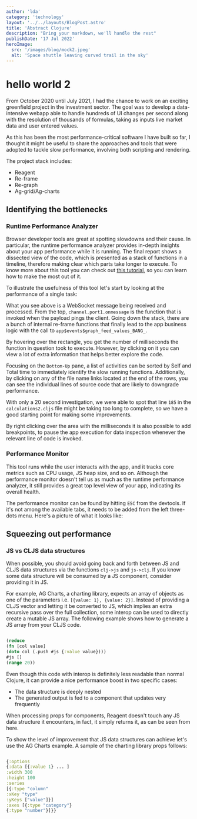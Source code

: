 ```yaml
---
author: 'lda'
category: 'technology'
layout: '../../layouts/BlogPost.astro'
title: 'Abstract Clojure'
description: "Bring your markdown, we'll handle the rest"
publishDate: '17 Jul 2022'
heroImage:
  src: '/images/blog/mock2.jpeg'
  alt: 'Space shuttle leaving curved trail in the sky'
---
```


# hello world 2

From October 2020 until July 2021, I had the chance to work on an exciting greenfield project in the investment sector. The goal was to develop a data-intensive webapp able to handle hundreds of UI changes per second along with the resolution of thousands of formulas, taking as inputs live market data and user entered values.

As this has been the most performance-critical software I have built so far, I thought it might be useful to share the approaches and tools that were adopted to tackle slow performance, involving both scripting and rendering.

The project stack includes:

- Reagent
- Re-frame
- Re-graph
- Ag-grid/Ag-charts

## Identifying the bottlenecks

### Runtime Performance Analyzer

Browser developer tools are great at spotting slowdowns and their cause. In particular, the runtime performance analyzer provides in-depth insights about your app performance while it is running. The final report shows a dissected view of the code, which is presented as a stack of functions in a timeline, therefore making clear which parts take longer to execute. To know more about this tool you can check out [this tutorial](https://developer.chrome.com/docs/devtools/evaluate-performance/), so you can learn how to make the most out of it.

To illustrate the usefulness of this tool let's start by looking at the performance of a single task:

What you see above is a WebSocket message being received and processed. From the top, `channel.port1.onmessage` is the function that is invoked when the payload pings the client. Going down the stack, there are a bunch of internal re-frame functions that finally lead to the app business logic with the call to `app$events$graph_feed_values_BANG_`.

By hovering over the rectangle, you get the number of milliseconds the function in question took to execute. However, by clicking on it you can view a lot of extra information that helps better explore the code.

Focusing on the `Bottom-Up` pane, a list of activities can be sorted by Self and Total time to immediately identify the slow running functions. Additionally, by clicking on any of the file name links located at the end of the rows, you can see the individual lines of source code that are likely to downgrade performance.

With only a 20 second investigation, we were able to spot that line `185` in the `calculations2.cljs` file might be taking too long to complete, so we have a good starting point for making some improvements.

By right clicking over the area with the milliseconds it is also possible to add breakpoints, to pause the app execution for data inspection whenever the relevant line of code is invoked.

### Performance Monitor

This tool runs while the user interacts with the app, and it tracks core metrics such as CPU usage, JS heap size, and so on. Although the performance monitor doesn't tell us as much as the runtime performance analyzer, it still provides a great top level view of your app, indicating its overall health.

The performance monitor can be found by hitting `ESC` from the devtools. If it's not among the available tabs, it needs to be added from the left three-dots menu. Here's a picture of what it looks like:

## Squeezing out performance

### JS vs CLJS data structures

When possible, you should avoid going back and forth between JS and CLJS data structures via the functions `clj->js` and `js->clj`. If you know some data structure will be consumed by a JS component, consider providing it in JS.

For example, AG Charts, a charting library, expects an array of objects as one of the parameters i.e. `[{value: 1}, {value: 2}]`. Instead of providing a CLJS vector and letting it be converted to JS, which implies an extra recursive pass over the full collection, some interop can be used to directly create a mutable JS array. The following example shows how to generate a JS array from your CLJS code.

```clojure

(reduce
(fn [col value]
(doto col (.push #js {:value value})))
#js []
(range 20))
```

Even though this code with interop is definitely less readable than normal Clojure, it can provide a nice performance boost in two specific cases:

- The data structure is deeply nested
- The generated output is fed to a component that updates very frequently

When processing props for components, Reagent doesn't touch any JS data structure it encounters, in fact, it simply returns it, as can be seen from here.

To show the level of improvement that JS data structures can achieve let's use the AG Charts example. A sample of the charting library props follows:

```clojure

{:options
{:data [{:value 1} ... ]
:width 300
:height 100
:series
[{:type "column"
:xKey "type"
:yKeys ["value"]}]
:axes [{:type "category"}
{:type "number"}]}}

```

